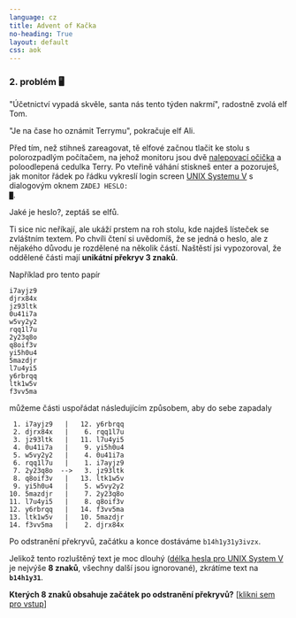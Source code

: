 ```yaml
---
language: cz
title: Advent of Kačka
no-heading: True
layout: default
css: aok
---
```


### 2. problém 🖥️

<span class="quote">"Účetnictví vypadá skvěle, santa nás tento týden nakrmí"</span>, radostně zvolá elf Tom.

<span class="quote">"Je na čase ho oznámit Terrymu"</span>, pokračuje elf Ali.

Před tím, než stihneš zareagovat, tě elfové začnou tlačit ke stolu s polorozpadlým počítačem, na jehož monitoru jsou dvě [nalepovací očička](https://en.wikipedia.org/wiki/Googly_eyes) a poloodlepená cedulka Terry.
Po vteřině váhání stiskneš enter a pozoruješ, jak monitor řádek po řádku vykreslí login screen [UNIX Systemu V](https://en.wikipedia.org/wiki/UNIX_System_V) s dialogovým oknem <code class="language-plaintext highlighter-rouge">ZADEJ HESLO: <span class="blink">█</span></code>.

<span class="quote">Jaké je heslo?</span>, zeptáš se elfů.

Ti sice nic neříkají, ale ukáží prstem na roh stolu, kde najdeš lísteček se zvláštním textem.
Po chvíli čtení si uvědomíš, že se jedná o heslo, ale z nějakého důvodu je rozdělené na několik částí.
Naštěstí jsi vypozoroval, že oddělené části mají **unikátní překryv 3 znaků**.

Například pro tento papír

<div class="language-plaintext highlighter-rouge"><div class="highlight"><pre class="highlight"><code>i7ayjz9
djrx84x
jz93ltk
0u41i7a
w5vy2y2
rqq1l7u
2y23q8o
q8oif3v
yi5h0u4
5mazdjr
l7u4yi5
y6rbrqq
ltk1w5v
f3vv5ma
</code></pre></div></div>

můžeme části uspořádat následujícím způsobem, aby do sebe zapadaly

<div class="language-plaintext highlighter-rouge"><div class="highlight"><pre class="highlight"><code><span class="gray"> 1.</span> i7ayjz9   |   <span class="gray">12.</span> <span class="gray">y6r</span>b<span class="blue">rqq</span>
<span class="gray"> 2.</span> djrx84x   |   <span class="gray"> 6.</span> <span class="blue">rqq</span>1<span class="orange">l7u</span>
<span class="gray"> 3.</span> jz93ltk   |   <span class="gray">11.</span> <span class="orange">l7u</span>4<span class="blue">yi5</span>
<span class="gray"> 4.</span> 0u41i7a   |   <span class="gray"> 9.</span> <span class="blue">yi5</span>h<span class="orange">0u4</span>
<span class="gray"> 5.</span> w5vy2y2   |   <span class="gray"> 4.</span> <span class="orange">0u4</span>1<span class="blue">i7a</span>
<span class="gray"> 6.</span> rqq1l7u   |   <span class="gray"> 1.</span> <span class="blue">i7a</span>y<span class="orange">jz9</span>
<span class="gray"> 7.</span> 2y23q8o  -->  <span class="gray"> 3.</span> <span class="orange">jz9</span>3<span class="blue">ltk</span>
<span class="gray"> 8.</span> q8oif3v   |   <span class="gray">13.</span> <span class="blue">ltk</span>1<span class="orange">w5v</span>
<span class="gray"> 9.</span> yi5h0u4   |   <span class="gray"> 5.</span> <span class="orange">w5v</span>y<span class="blue">2y2</span>
<span class="gray">10.</span> 5mazdjr   |   <span class="gray"> 7.</span> <span class="blue">2y2</span>3<span class="orange">q8o</span>
<span class="gray">11.</span> l7u4yi5   |   <span class="gray"> 8.</span> <span class="orange">q8o</span>i<span class="blue">f3v</span>
<span class="gray">12.</span> y6rbrqq   |   <span class="gray">14.</span> <span class="blue">f3v</span>v<span class="orange">5ma</span>
<span class="gray">13.</span> ltk1w5v   |   <span class="gray">10.</span> <span class="orange">5ma</span>z<span class="blue">djr</span>
<span class="gray">14.</span> f3vv5ma   |   <span class="gray"> 2.</span> <span class="blue">djr</span>x<span class="gray">84x</span>
</code></pre></div></div>

<!--
<div class="language-plaintext highlighter-rouge"><div class="highlight"><pre class="highlight"><code><span class="gray">┌─────┐ ┌─────┐ ┌─────┐ ┌─────┐ ┌─────┐ ┌─────┐ ┌─────┐</span>
<span class="gray">y6r</span>b<span class="blue">rqq</span>1<span class="orange">l7u</span>4<span class="blue">yi5</span>h<span class="orange">0u4</span>1<span class="blue">i7a</span>y<span class="orange">jz9</span>3<span class="blue">ltk</span>1<span class="orange">w5v</span>y<span class="blue">2y2</span>3<span class="orange">q8o</span>i<span class="blue">f3v</span>v<span class="orange">5ma</span>z<span class="blue">djr</span>x<span class="gray">84x</span>
<span class="gray">    └─────┘ └─────┘ └─────┘ └─────┘ └─────┘ └─────┘ └─────┘</span>
</code></pre></div></div>
-->

Po odstranění překryvů, začátku a konce dostáváme `b14h1y31y3ivzx`.

Jelikož tento rozluštěný text je moc dlouhý ([délka hesla pro UNIX System V](https://en.wikipedia.org/wiki/Crypt_%28C%29#Traditional_DES-based_scheme) je nejvýše **8 znaků**, všechny další jsou ignorované), zkrátíme text na **`b14h1y31`**.

**Kterých 8 znaků obsahuje začátek po odstranění překryvů?** [[klikni sem pro vstup](/aok/12368642.in)]
